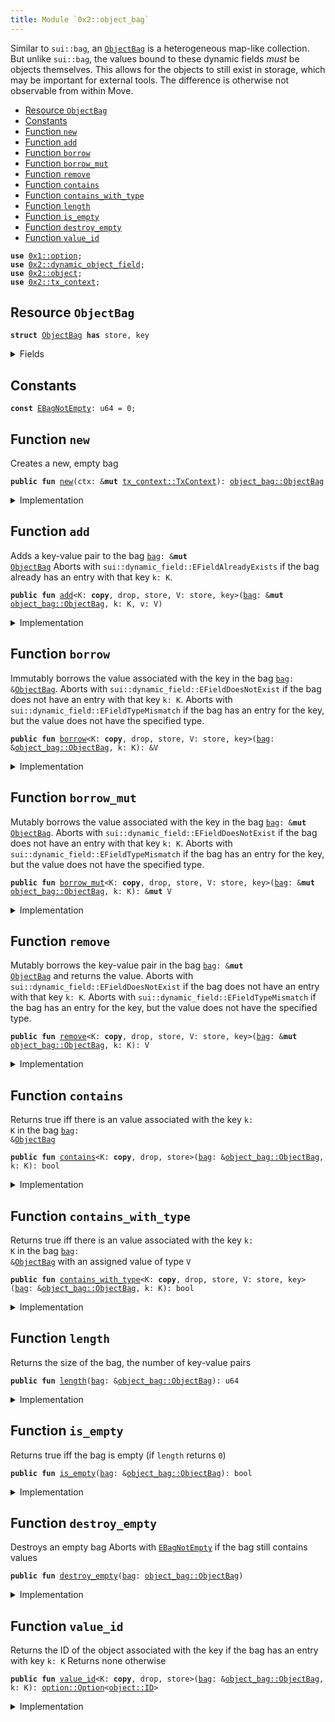 ```yaml
---
title: Module `0x2::object_bag`
---
```


Similar to <code>sui::bag</code>, an <code><a href="../sui-framework/object_bag.md#0x2_object_bag_ObjectBag">ObjectBag</a></code> is a heterogeneous map-like collection. But unlike
<code>sui::bag</code>, the values bound to these dynamic fields _must_ be objects themselves. This allows
for the objects to still exist in storage, which may be important for external tools.
The difference is otherwise not observable from within Move.


-  [Resource `ObjectBag`](#0x2_object_bag_ObjectBag)
-  [Constants](#@Constants_0)
-  [Function `new`](#0x2_object_bag_new)
-  [Function `add`](#0x2_object_bag_add)
-  [Function `borrow`](#0x2_object_bag_borrow)
-  [Function `borrow_mut`](#0x2_object_bag_borrow_mut)
-  [Function `remove`](#0x2_object_bag_remove)
-  [Function `contains`](#0x2_object_bag_contains)
-  [Function `contains_with_type`](#0x2_object_bag_contains_with_type)
-  [Function `length`](#0x2_object_bag_length)
-  [Function `is_empty`](#0x2_object_bag_is_empty)
-  [Function `destroy_empty`](#0x2_object_bag_destroy_empty)
-  [Function `value_id`](#0x2_object_bag_value_id)


<pre><code><b>use</b> <a href="../move-stdlib/option.md#0x1_option">0x1::option</a>;
<b>use</b> <a href="../sui-framework/dynamic_object_field.md#0x2_dynamic_object_field">0x2::dynamic_object_field</a>;
<b>use</b> <a href="../sui-framework/object.md#0x2_object">0x2::object</a>;
<b>use</b> <a href="../sui-framework/tx_context.md#0x2_tx_context">0x2::tx_context</a>;
</code></pre>



<a name="0x2_object_bag_ObjectBag"></a>

## Resource `ObjectBag`



<pre><code><b>struct</b> <a href="../sui-framework/object_bag.md#0x2_object_bag_ObjectBag">ObjectBag</a> <b>has</b> store, key
</code></pre>



<details>
<summary>Fields</summary>


<dl>
<dt>
<code>id: <a href="../sui-framework/object.md#0x2_object_UID">object::UID</a></code>
</dt>
<dd>
 the ID of this bag
</dd>
<dt>
<code>size: u64</code>
</dt>
<dd>
 the number of key-value pairs in the bag
</dd>
</dl>


</details>

<a name="@Constants_0"></a>

## Constants


<a name="0x2_object_bag_EBagNotEmpty"></a>



<pre><code><b>const</b> <a href="../sui-framework/object_bag.md#0x2_object_bag_EBagNotEmpty">EBagNotEmpty</a>: u64 = 0;
</code></pre>



<a name="0x2_object_bag_new"></a>

## Function `new`

Creates a new, empty bag


<pre><code><b>public</b> <b>fun</b> <a href="../sui-framework/object_bag.md#0x2_object_bag_new">new</a>(ctx: &<b>mut</b> <a href="../sui-framework/tx_context.md#0x2_tx_context_TxContext">tx_context::TxContext</a>): <a href="../sui-framework/object_bag.md#0x2_object_bag_ObjectBag">object_bag::ObjectBag</a>
</code></pre>



<details>
<summary>Implementation</summary>


<pre><code><b>public</b> <b>fun</b> <a href="../sui-framework/object_bag.md#0x2_object_bag_new">new</a>(ctx: &<b>mut</b> TxContext): <a href="../sui-framework/object_bag.md#0x2_object_bag_ObjectBag">ObjectBag</a> {
    <a href="../sui-framework/object_bag.md#0x2_object_bag_ObjectBag">ObjectBag</a> {
        id: <a href="../sui-framework/object.md#0x2_object_new">object::new</a>(ctx),
        size: 0,
    }
}
</code></pre>



</details>

<a name="0x2_object_bag_add"></a>

## Function `add`

Adds a key-value pair to the bag <code><a href="../sui-framework/bag.md#0x2_bag">bag</a>: &<b>mut</b> <a href="../sui-framework/object_bag.md#0x2_object_bag_ObjectBag">ObjectBag</a></code>
Aborts with <code>sui::dynamic_field::EFieldAlreadyExists</code> if the bag already has an entry with
that key <code>k: K</code>.


<pre><code><b>public</b> <b>fun</b> <a href="../sui-framework/object_bag.md#0x2_object_bag_add">add</a>&lt;K: <b>copy</b>, drop, store, V: store, key&gt;(<a href="../sui-framework/bag.md#0x2_bag">bag</a>: &<b>mut</b> <a href="../sui-framework/object_bag.md#0x2_object_bag_ObjectBag">object_bag::ObjectBag</a>, k: K, v: V)
</code></pre>



<details>
<summary>Implementation</summary>


<pre><code><b>public</b> <b>fun</b> <a href="../sui-framework/object_bag.md#0x2_object_bag_add">add</a>&lt;K: <b>copy</b> + drop + store, V: key + store&gt;(<a href="../sui-framework/bag.md#0x2_bag">bag</a>: &<b>mut</b> <a href="../sui-framework/object_bag.md#0x2_object_bag_ObjectBag">ObjectBag</a>, k: K, v: V) {
    ofield::add(&<b>mut</b> <a href="../sui-framework/bag.md#0x2_bag">bag</a>.id, k, v);
    <a href="../sui-framework/bag.md#0x2_bag">bag</a>.size = <a href="../sui-framework/bag.md#0x2_bag">bag</a>.size + 1;
}
</code></pre>



</details>

<a name="0x2_object_bag_borrow"></a>

## Function `borrow`

Immutably borrows the value associated with the key in the bag <code><a href="../sui-framework/bag.md#0x2_bag">bag</a>: &<a href="../sui-framework/object_bag.md#0x2_object_bag_ObjectBag">ObjectBag</a></code>.
Aborts with <code>sui::dynamic_field::EFieldDoesNotExist</code> if the bag does not have an entry with
that key <code>k: K</code>.
Aborts with <code>sui::dynamic_field::EFieldTypeMismatch</code> if the bag has an entry for the key, but
the value does not have the specified type.


<pre><code><b>public</b> <b>fun</b> <a href="../sui-framework/object_bag.md#0x2_object_bag_borrow">borrow</a>&lt;K: <b>copy</b>, drop, store, V: store, key&gt;(<a href="../sui-framework/bag.md#0x2_bag">bag</a>: &<a href="../sui-framework/object_bag.md#0x2_object_bag_ObjectBag">object_bag::ObjectBag</a>, k: K): &V
</code></pre>



<details>
<summary>Implementation</summary>


<pre><code><b>public</b> <b>fun</b> <a href="../sui-framework/object_bag.md#0x2_object_bag_borrow">borrow</a>&lt;K: <b>copy</b> + drop + store, V: key + store&gt;(<a href="../sui-framework/bag.md#0x2_bag">bag</a>: &<a href="../sui-framework/object_bag.md#0x2_object_bag_ObjectBag">ObjectBag</a>, k: K): &V {
    ofield::borrow(&<a href="../sui-framework/bag.md#0x2_bag">bag</a>.id, k)
}
</code></pre>



</details>

<a name="0x2_object_bag_borrow_mut"></a>

## Function `borrow_mut`

Mutably borrows the value associated with the key in the bag <code><a href="../sui-framework/bag.md#0x2_bag">bag</a>: &<b>mut</b> <a href="../sui-framework/object_bag.md#0x2_object_bag_ObjectBag">ObjectBag</a></code>.
Aborts with <code>sui::dynamic_field::EFieldDoesNotExist</code> if the bag does not have an entry with
that key <code>k: K</code>.
Aborts with <code>sui::dynamic_field::EFieldTypeMismatch</code> if the bag has an entry for the key, but
the value does not have the specified type.


<pre><code><b>public</b> <b>fun</b> <a href="../sui-framework/object_bag.md#0x2_object_bag_borrow_mut">borrow_mut</a>&lt;K: <b>copy</b>, drop, store, V: store, key&gt;(<a href="../sui-framework/bag.md#0x2_bag">bag</a>: &<b>mut</b> <a href="../sui-framework/object_bag.md#0x2_object_bag_ObjectBag">object_bag::ObjectBag</a>, k: K): &<b>mut</b> V
</code></pre>



<details>
<summary>Implementation</summary>


<pre><code><b>public</b> <b>fun</b> <a href="../sui-framework/object_bag.md#0x2_object_bag_borrow_mut">borrow_mut</a>&lt;K: <b>copy</b> + drop + store, V: key + store&gt;(<a href="../sui-framework/bag.md#0x2_bag">bag</a>: &<b>mut</b> <a href="../sui-framework/object_bag.md#0x2_object_bag_ObjectBag">ObjectBag</a>, k: K): &<b>mut</b> V {
    ofield::borrow_mut(&<b>mut</b> <a href="../sui-framework/bag.md#0x2_bag">bag</a>.id, k)
}
</code></pre>



</details>

<a name="0x2_object_bag_remove"></a>

## Function `remove`

Mutably borrows the key-value pair in the bag <code><a href="../sui-framework/bag.md#0x2_bag">bag</a>: &<b>mut</b> <a href="../sui-framework/object_bag.md#0x2_object_bag_ObjectBag">ObjectBag</a></code> and returns the value.
Aborts with <code>sui::dynamic_field::EFieldDoesNotExist</code> if the bag does not have an entry with
that key <code>k: K</code>.
Aborts with <code>sui::dynamic_field::EFieldTypeMismatch</code> if the bag has an entry for the key, but
the value does not have the specified type.


<pre><code><b>public</b> <b>fun</b> <a href="../sui-framework/object_bag.md#0x2_object_bag_remove">remove</a>&lt;K: <b>copy</b>, drop, store, V: store, key&gt;(<a href="../sui-framework/bag.md#0x2_bag">bag</a>: &<b>mut</b> <a href="../sui-framework/object_bag.md#0x2_object_bag_ObjectBag">object_bag::ObjectBag</a>, k: K): V
</code></pre>



<details>
<summary>Implementation</summary>


<pre><code><b>public</b> <b>fun</b> <a href="../sui-framework/object_bag.md#0x2_object_bag_remove">remove</a>&lt;K: <b>copy</b> + drop + store, V: key + store&gt;(<a href="../sui-framework/bag.md#0x2_bag">bag</a>: &<b>mut</b> <a href="../sui-framework/object_bag.md#0x2_object_bag_ObjectBag">ObjectBag</a>, k: K): V {
    <b>let</b> v = ofield::remove(&<b>mut</b> <a href="../sui-framework/bag.md#0x2_bag">bag</a>.id, k);
    <a href="../sui-framework/bag.md#0x2_bag">bag</a>.size = <a href="../sui-framework/bag.md#0x2_bag">bag</a>.size - 1;
    v
}
</code></pre>



</details>

<a name="0x2_object_bag_contains"></a>

## Function `contains`

Returns true iff there is an value associated with the key <code>k: K</code> in the bag <code><a href="../sui-framework/bag.md#0x2_bag">bag</a>: &<a href="../sui-framework/object_bag.md#0x2_object_bag_ObjectBag">ObjectBag</a></code>


<pre><code><b>public</b> <b>fun</b> <a href="../sui-framework/object_bag.md#0x2_object_bag_contains">contains</a>&lt;K: <b>copy</b>, drop, store&gt;(<a href="../sui-framework/bag.md#0x2_bag">bag</a>: &<a href="../sui-framework/object_bag.md#0x2_object_bag_ObjectBag">object_bag::ObjectBag</a>, k: K): bool
</code></pre>



<details>
<summary>Implementation</summary>


<pre><code><b>public</b> <b>fun</b> <a href="../sui-framework/object_bag.md#0x2_object_bag_contains">contains</a>&lt;K: <b>copy</b> + drop + store&gt;(<a href="../sui-framework/bag.md#0x2_bag">bag</a>: &<a href="../sui-framework/object_bag.md#0x2_object_bag_ObjectBag">ObjectBag</a>, k: K): bool {
    ofield::exists_&lt;K&gt;(&<a href="../sui-framework/bag.md#0x2_bag">bag</a>.id, k)
}
</code></pre>



</details>

<a name="0x2_object_bag_contains_with_type"></a>

## Function `contains_with_type`

Returns true iff there is an value associated with the key <code>k: K</code> in the bag <code><a href="../sui-framework/bag.md#0x2_bag">bag</a>: &<a href="../sui-framework/object_bag.md#0x2_object_bag_ObjectBag">ObjectBag</a></code>
with an assigned value of type <code>V</code>


<pre><code><b>public</b> <b>fun</b> <a href="../sui-framework/object_bag.md#0x2_object_bag_contains_with_type">contains_with_type</a>&lt;K: <b>copy</b>, drop, store, V: store, key&gt;(<a href="../sui-framework/bag.md#0x2_bag">bag</a>: &<a href="../sui-framework/object_bag.md#0x2_object_bag_ObjectBag">object_bag::ObjectBag</a>, k: K): bool
</code></pre>



<details>
<summary>Implementation</summary>


<pre><code><b>public</b> <b>fun</b> <a href="../sui-framework/object_bag.md#0x2_object_bag_contains_with_type">contains_with_type</a>&lt;K: <b>copy</b> + drop + store, V: key + store&gt;(<a href="../sui-framework/bag.md#0x2_bag">bag</a>: &<a href="../sui-framework/object_bag.md#0x2_object_bag_ObjectBag">ObjectBag</a>, k: K): bool {
    ofield::exists_with_type&lt;K, V&gt;(&<a href="../sui-framework/bag.md#0x2_bag">bag</a>.id, k)
}
</code></pre>



</details>

<a name="0x2_object_bag_length"></a>

## Function `length`

Returns the size of the bag, the number of key-value pairs


<pre><code><b>public</b> <b>fun</b> <a href="../sui-framework/object_bag.md#0x2_object_bag_length">length</a>(<a href="../sui-framework/bag.md#0x2_bag">bag</a>: &<a href="../sui-framework/object_bag.md#0x2_object_bag_ObjectBag">object_bag::ObjectBag</a>): u64
</code></pre>



<details>
<summary>Implementation</summary>


<pre><code><b>public</b> <b>fun</b> <a href="../sui-framework/object_bag.md#0x2_object_bag_length">length</a>(<a href="../sui-framework/bag.md#0x2_bag">bag</a>: &<a href="../sui-framework/object_bag.md#0x2_object_bag_ObjectBag">ObjectBag</a>): u64 {
    <a href="../sui-framework/bag.md#0x2_bag">bag</a>.size
}
</code></pre>



</details>

<a name="0x2_object_bag_is_empty"></a>

## Function `is_empty`

Returns true iff the bag is empty (if <code>length</code> returns <code>0</code>)


<pre><code><b>public</b> <b>fun</b> <a href="../sui-framework/object_bag.md#0x2_object_bag_is_empty">is_empty</a>(<a href="../sui-framework/bag.md#0x2_bag">bag</a>: &<a href="../sui-framework/object_bag.md#0x2_object_bag_ObjectBag">object_bag::ObjectBag</a>): bool
</code></pre>



<details>
<summary>Implementation</summary>


<pre><code><b>public</b> <b>fun</b> <a href="../sui-framework/object_bag.md#0x2_object_bag_is_empty">is_empty</a>(<a href="../sui-framework/bag.md#0x2_bag">bag</a>: &<a href="../sui-framework/object_bag.md#0x2_object_bag_ObjectBag">ObjectBag</a>): bool {
    <a href="../sui-framework/bag.md#0x2_bag">bag</a>.size == 0
}
</code></pre>



</details>

<a name="0x2_object_bag_destroy_empty"></a>

## Function `destroy_empty`

Destroys an empty bag
Aborts with <code><a href="../sui-framework/object_bag.md#0x2_object_bag_EBagNotEmpty">EBagNotEmpty</a></code> if the bag still contains values


<pre><code><b>public</b> <b>fun</b> <a href="../sui-framework/object_bag.md#0x2_object_bag_destroy_empty">destroy_empty</a>(<a href="../sui-framework/bag.md#0x2_bag">bag</a>: <a href="../sui-framework/object_bag.md#0x2_object_bag_ObjectBag">object_bag::ObjectBag</a>)
</code></pre>



<details>
<summary>Implementation</summary>


<pre><code><b>public</b> <b>fun</b> <a href="../sui-framework/object_bag.md#0x2_object_bag_destroy_empty">destroy_empty</a>(<a href="../sui-framework/bag.md#0x2_bag">bag</a>: <a href="../sui-framework/object_bag.md#0x2_object_bag_ObjectBag">ObjectBag</a>) {
    <b>let</b> <a href="../sui-framework/object_bag.md#0x2_object_bag_ObjectBag">ObjectBag</a> { id, size } = <a href="../sui-framework/bag.md#0x2_bag">bag</a>;
    <b>assert</b>!(size == 0, <a href="../sui-framework/object_bag.md#0x2_object_bag_EBagNotEmpty">EBagNotEmpty</a>);
    id.delete()
}
</code></pre>



</details>

<a name="0x2_object_bag_value_id"></a>

## Function `value_id`

Returns the ID of the object associated with the key if the bag has an entry with key <code>k: K</code>
Returns none otherwise


<pre><code><b>public</b> <b>fun</b> <a href="../sui-framework/object_bag.md#0x2_object_bag_value_id">value_id</a>&lt;K: <b>copy</b>, drop, store&gt;(<a href="../sui-framework/bag.md#0x2_bag">bag</a>: &<a href="../sui-framework/object_bag.md#0x2_object_bag_ObjectBag">object_bag::ObjectBag</a>, k: K): <a href="../move-stdlib/option.md#0x1_option_Option">option::Option</a>&lt;<a href="../sui-framework/object.md#0x2_object_ID">object::ID</a>&gt;
</code></pre>



<details>
<summary>Implementation</summary>


<pre><code><b>public</b> <b>fun</b> <a href="../sui-framework/object_bag.md#0x2_object_bag_value_id">value_id</a>&lt;K: <b>copy</b> + drop + store&gt;(<a href="../sui-framework/bag.md#0x2_bag">bag</a>: &<a href="../sui-framework/object_bag.md#0x2_object_bag_ObjectBag">ObjectBag</a>, k: K): Option&lt;ID&gt; {
    ofield::id(&<a href="../sui-framework/bag.md#0x2_bag">bag</a>.id, k)
}
</code></pre>



</details>
